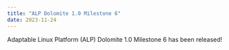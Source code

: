 ```yaml
---
title: "ALP Dolomite 1.0 Milestone 6"
date: 2023-11-24
---
```

Adaptable Linux Platform (ALP) Dolomite 1.0 Milestone 6 has been released!

